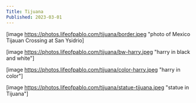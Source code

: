 ```yaml
---
Title: Tijuana
Published: 2023-03-01
---
```

[image https://photos.lifeofpablo.com/tijuana/border.jpeg "photo of Mexico Tijauan Crossing at San Ysidrio]

[image https://photos.lifeofpablo.com/tijuana/bw-harry.jpeg "harry in black and white"]

[image https://photos.lifeofpablo.com/tijuana/color-harry.jpeg "harry in color"]

[image https://photos.lifeofpablo.com/tijuana/statue-tijuana.jpeg "statue in Tijuana"]